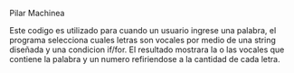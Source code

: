 Pilar Machinea

Este codigo es utilizado para cuando un usuario ingrese una palabra, el programa selecciona cuales letras son vocales por medio de una string diseñada y una condicion if/for. El resultado mostrara la o las vocales que contiene la palabra y un numero refiriendose a la cantidad de cada letra.